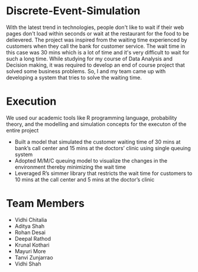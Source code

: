 # Discrete-Event-Simulation
With the latest trend in technologies, people don't like to wait if their web pages don't load within seconds or wait at the restaurant for the food to be delievered. The project was inspired from the waiting time experienced by customers when they call the bank for customer service. The wait time in this case was 30 mins which is a lot of time and it's very difficult to wait for such a long time.
While studying for my course of Data Analysis and Decision making, it was required to develop an end of course project that solved some business problems. So, I and my team came up with developing a system that tries to solve the waiting time.

# Execution
We used our academic tools like R programming language, probability theory, and the modelling and simulation concepts for the executon of the entire project
- Built a model that simulated the customer waiting time of 30 mins at bank’s call center and 15 mins at the doctors’ clinic using single queuing system
- Adopted M/M/C queuing model to visualize the changes in the environment thereby minimizing the wait time 
- Leveraged R’s simmer library that restricts the wait time for customers to 10 mins at the call center and 5 mins at the doctor’s clinic

# Team Members
- Vidhi Chitalia
- Aditya Shah
- Rohan Desai
- Deepal Rathod
- Krunal Kothari
- Mayuri More
- Tanvi Zunjarrao
- Vidhi Shah
